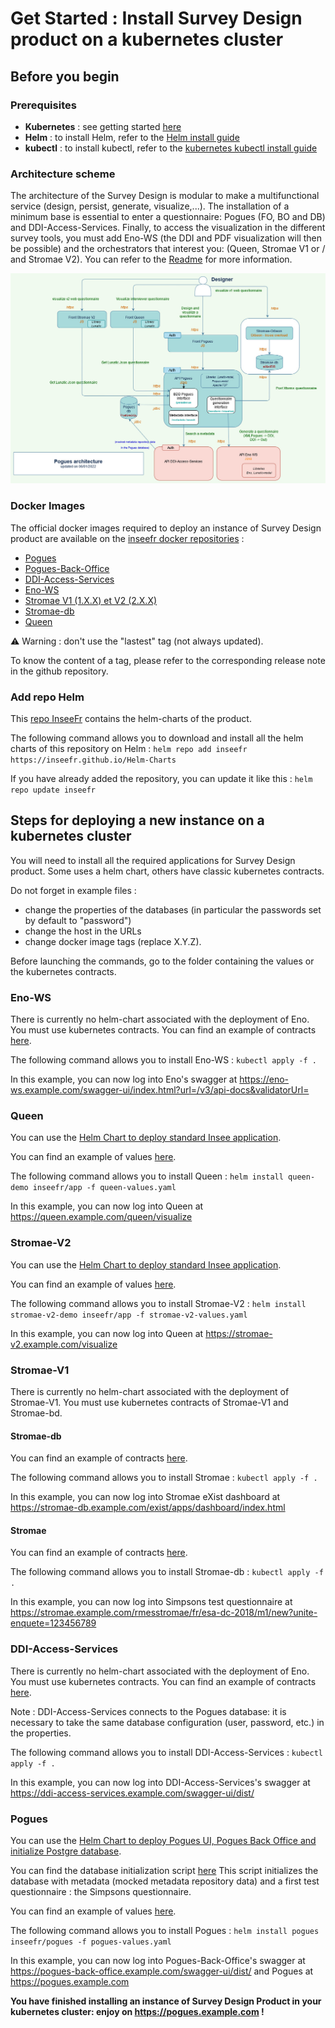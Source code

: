 # Get Started : Install Survey Design product on a kubernetes cluster

## Before you begin

### Prerequisites

- **Kubernetes** : see getting started [here](https://kubernetes.io/docs/setup/)
- **Helm** : to install Helm, refer to the [Helm install guide](https://github.com/helm/helm#install)
- **kubectl** : to install kubectl, refer to the [kubernetes kubectl install guide](https://kubernetes.io/docs/tasks/tools/)

### Architecture scheme

The architecture of the Survey Design is modular to make a multifunctional service (design, persist, generate, visualize,...). 
The installation of a minimum base is essential to enter a questionnaire: Pogues (FO, BO and DB) and DDI-Access-Services.
Finally, to access the visualization in the different survey tools, you must add Eno-WS (the DDI and PDF visualization will then be possible) and the orchestrators that interest you: (Queen, Stromae V1 or / and Stromae V2).
You can refer to the [Readme](./README.md) for more information.


![Survey design product architecture scheme](./deploiement/pogues-archi-github.jpg)

### Docker Images

The official docker images required to deploy an instance of Survey Design product are available on the [inseefr docker repositories](https://hub.docker.com/u/inseefr) : 

- [Pogues](https://hub.docker.com/r/inseefr/pogues/tags)
- [Pogues-Back-Office](https://hub.docker.com/r/inseefr/pogues-back-office)
- [DDI-Access-Services](https://hub.docker.com/r/inseefr/ddi-access-services/tags)
- [Eno-WS](https://hub.docker.com/r/inseefr/eno-ws/tags)
- [Stromae V1 (1.X.X) et V2 (2.X.X)](https://hub.docker.com/r/inseefr/stromae/tags)
- [Stromae-db](https://hub.docker.com/r/inseefr/stromae-db/tags)
- [Queen](https://hub.docker.com/r/inseefr/queen)

:warning: Warning : don't use the "lastest" tag (not always updated).

To know the content of a tag, please refer to the corresponding release note in the github repository.

### Add repo Helm
This [repo InseeFr](https://github.com/inseefr/Helm-charts) contains the helm-charts of the product.

The following command allows you to download and install all the helm charts of this repository on Helm  : `helm repo add inseefr https://inseefr.github.io/Helm-Charts`

If you have already added the repository, you can update it like this : `helm repo update inseefr`

## Steps for deploying a new instance on a kubernetes cluster

You will need to install all the required applications for Survey Design product. Some uses a helm chart, others have classic kubernetes contracts.

Do not forget in example files :
- change the properties of the databases (in particular the passwords set by default to "password")
- change the host in the URLs
- change docker image tags (replace X.Y.Z).

Before launching the commands, go to the folder containing the values or the kubernetes contracts.

### Eno-WS

There is currently no helm-chart associated with the deployment of Eno. You must use kubernetes contracts.
You can find an example of contracts [here](./deploiement/Eno-WS/).

The following command allows you to install Eno-WS  : `kubectl apply -f .`

In this example, you can now log into Eno's swagger at https://eno-ws.example.com/swagger-ui/index.html?url=/v3/api-docs&validatorUrl=

### Queen

You can use the [Helm Chart to deploy standard Insee application](https://github.com/InseeFr/Helm-Charts/tree/main/charts/ui-api-std).

You can find an example of values [here](./deploiement/Queen/).

The following command allows you to install Queen  : `helm install queen-demo inseefr/app -f queen-values.yaml`

In this example, you can now log into Queen at https://queen.example.com/queen/visualize

### Stromae-V2

You can use the [Helm Chart to deploy standard Insee application](https://github.com/InseeFr/Helm-Charts/tree/main/charts/ui-api-std).

You can find an example of values [here](./deploiement/Stromae-V2/).

The following command allows you to install Stromae-V2 : `helm install stromae-v2-demo inseefr/app -f stromae-v2-values.yaml`

In this example, you can now log into Queen at https://stromae-v2.example.com/visualize

### Stromae-V1
There is currently no helm-chart associated with the deployment of Stromae-V1. You must use kubernetes contracts of Stromae-V1 and Stromae-bd.

#### Stromae-db

You can find an example of contracts [here](./deploiement/Stromae-db/).

The following command allows you to install Stromae : `kubectl apply -f .` 

In this example, you can now log into Stromae eXist dashboard  at https://stromae-db.example.com/exist/apps/dashboard/index.html

#### Stromae

You can find an example of contracts [here](./deploiement/Stromae-V1/).

The following command allows you to install Stromae-db  :  `kubectl apply -f .` 

In this example, you can now log into Simpsons test questionnaire at https://stromae.example.com/rmesstromae/fr/esa-dc-2018/m1/new?unite-enquete=123456789


### DDI-Access-Services

There is currently no helm-chart associated with the deployment of Eno. You must use kubernetes contracts.
You can find an example of contracts [here](./deploiement/DDI-Access-Services/).

Note : DDI-Access-Services connects to the Pogues database: it is necessary to take the same database configuration (user, password, etc.) in the properties.

The following command allows you to install DDI-Access-Services  : `kubectl apply -f .` 

In this example, you can now log into DDI-Access-Services's swagger at https://ddi-access-services.example.com/swagger-ui/dist/

### Pogues

You can use the [Helm Chart to deploy Pogues UI, Pogues Back Office and initialize Postgre database](https://github.com/InseeFr/Helm-Charts/tree/main/charts/pogues).

You can find the database initialization script [here](./deploiement/Pogues/pogues-bdd-backup.sql)
This script initializes the database with metadata (mocked metadata repository data) and a first test questionnaire : the Simpsons questionnaire.

You can find an example of values [here](./deploiement/Pogues/pogues-values.yaml).

The following command allows you to install Pogues : `helm install pogues inseefr/pogues -f pogues-values.yaml`

In this example, you can now log into Pogues-Back-Office's swagger at https://pogues-back-office.example.com/swagger-ui/dist/ and Pogues at https://pogues.example.com


**You have finished installing an instance of Survey Design Product in your kubernetes cluster: enjoy on https://pogues.example.com !**